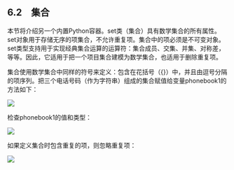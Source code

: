    

## 6.2　集合

本节将介绍另一个内置Python容器。set类（集合）具有数学集合的所有属性。set对象用于存储无序的项集合，不允许重复项。集合中的项必须是不可变对象。set类型支持用于实现经典集合运算的运算符：集合成员、交集、并集、对称差，等等。因此，它适用于把一个项目集合建模为数学集合，也适用于删除重复项。

集合使用数学集合中同样的符号来定义：包含在花括号（{}）中，并且由逗号分隔的项序列。把三个电话号码（作为字符串）组成的集合赋值给变量phonebook1的方法如下：

![](0-Assets/Epubook/程序员编程语言经典合集（计算机科学丛书5册套装），javapython编程语言含经典教材龙书《编译原理》%20(Bruce%20Eckel%20%20Alfred%20V.%20Aho%20%20Monica%20S.%20Lam%20etc.)%20(Z-Library)/images/image08569.jpeg)

检查phonebook1的值和类型：

![](0-Assets/Epubook/程序员编程语言经典合集（计算机科学丛书5册套装），javapython编程语言含经典教材龙书《编译原理》%20(Bruce%20Eckel%20%20Alfred%20V.%20Aho%20%20Monica%20S.%20Lam%20etc.)%20(Z-Library)/images/image08570.jpeg)

如果定义集合时包含重复的项，则忽略重复项：

![](0-Assets/Epubook/程序员编程语言经典合集（计算机科学丛书5册套装），javapython编程语言含经典教材龙书《编译原理》%20(Bruce%20Eckel%20%20Alfred%20V.%20Aho%20%20Monica%20S.%20Lam%20etc.)%20(Z-Library)/images/image08571.jpeg)